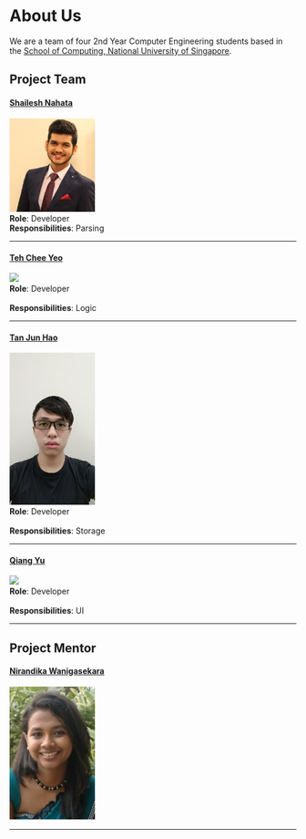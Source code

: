 # About Us

We are a team of four 2nd Year Computer Engineering students based in the [School of Computing, National University of Singapore](http://www.comp.nus.edu.sg).

## Project Team

#### [Shailesh Nahata](https://github.com/nahata-shailesh) <br>
<img src="images/Shailesh.JPG" width="150"><br>
**Role**: Developer <br>
**Responsibilities**: Parsing

-----

#### [Teh Chee Yeo](https://github.com/cheo1994) <br>
<img src="images/Chee Yeo.png" width="150"><br>
**Role**: Developer <br>  
**Responsibilities**: Logic

-----

#### [Tan Jun Hao](https://github.com/e0003083)  <br>
<img src="images/Jun Hao.jpg" width="150"><br>
**Role**: Developer <br>  
**Responsibilities**: Storage

-----

#### [Qiang Yu](https://github.com/Hastyrush) <br>
<img src="images/Qiang Yu.png" width="150"><br>
**Role**: Developer <br>  
**Responsibilities**: UI

-----

## Project Mentor
 
#### [Nirandika Wanigasekara](https://github.com/nirandiw) <br>
<img src="images/ProjectMentor.png" width="150">

-----

